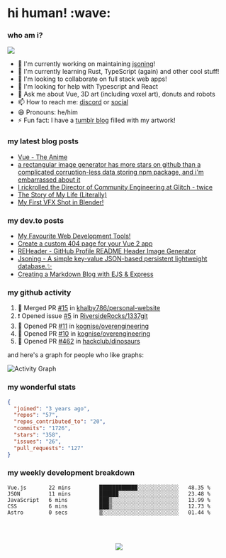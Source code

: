 
<h1>hi human! :wave:</h1>

<h3>who am i?</h3>

<img src="https://raw.githubusercontent.com/khalby786/khalby786/master/GitHub%20header.png">

 - 🔭 I'm currently working on maintaining [jsoning](https://github.com/khalby786/jsoning)!
 - 🌱 I'm currently learning Rust, TypeScript (again) and other cool stuff!
 - 👯 I'm looking to collaborate on full stack web apps!
 - 🤔 I'm looking for help with Typescript and React
 - 💬 Ask me about Vue, 3D art (including voxel art), donuts and robots
 - 📫 How to reach me: [discord](https://discord.bio/p/khalby786) or [social](#social)
 - 😄 Pronouns: he/him
 - ⚡ Fun fact: I have a [tumblr blog](https://art.khaleelgibran.com) filled with my artwork!

<h3>my latest blog posts</h3>

<!--START_SECTION:feed-->
* [Vue - The Anime](https:&#x2F;&#x2F;blog.khaleelgibran.com&#x2F;posts&#x2F;vue-the-anime&#x2F;)
* [a rectangular image generator has more stars on github than a complicated corruption-less data storing npm package, and i&#39;m embarrassed about it](https:&#x2F;&#x2F;blog.khaleelgibran.com&#x2F;posts&#x2F;reheader-has-more-stars-than-jsoning&#x2F;)
* [I rickrolled the Director of Community Engineering at Glitch - twice](https:&#x2F;&#x2F;blog.khaleelgibran.com&#x2F;posts&#x2F;i-rickrolled-jenn-schiffer&#x2F;)
* [The Story of My Life (Literally)](https:&#x2F;&#x2F;blog.khaleelgibran.com&#x2F;posts&#x2F;the-story-of-my-life&#x2F;)
* [My First VFX Shot in Blender!](https:&#x2F;&#x2F;blog.khaleelgibran.com&#x2F;posts&#x2F;my-first-vfx-shot-blender&#x2F;)
<!--END_SECTION:feed-->

<h3>my dev.to posts</h3>

<!-- BLOG-POST-LIST:START -->
- [My Favourite Web Development Tools!](https://dev.to/khalby786/my-favourite-web-development-tools-16af)
- [Create a custom 404 page for your Vue 2 app](https://dev.to/khalby786/create-a-custom-404-page-for-your-vue-app-1d0a)
- [REHeader - GitHub Profile README Header Image Generator](https://dev.to/khalby786/reheader-github-profile-readme-header-image-generator-45pe)
- [Jsoning - A simple key-value JSON-based persistent lightweight database.✨](https://dev.to/khalby786/jsoning-a-simple-key-value-json-based-persistent-lightweight-database-51c0)
- [Creating a Markdown Blog with EJS &amp; Express](https://dev.to/khalby786/creating-a-markdown-blog-with-ejs-express-j40)
<!-- BLOG-POST-LIST:END -->

<h3>my github activity</h3>

<!--START_SECTION:activity-->
1. 🎉 Merged PR [#15](https://github.com/khalby786/personal-website/pull/15) in [khalby786/personal-website](https://github.com/khalby786/personal-website)
2. ❗️ Opened issue [#5](https://github.com/RiversideRocks/1337git/issues/5) in [RiversideRocks/1337git](https://github.com/RiversideRocks/1337git)
3. 💪 Opened PR [#11](https://github.com/kognise/overengineering/pull/11) in [kognise/overengineering](https://github.com/kognise/overengineering)
4. 💪 Opened PR [#10](https://github.com/kognise/overengineering/pull/10) in [kognise/overengineering](https://github.com/kognise/overengineering)
5. 💪 Opened PR [#462](https://github.com/hackclub/dinosaurs/pull/462) in [hackclub/dinosaurs](https://github.com/hackclub/dinosaurs)
<!--END_SECTION:activity-->

and here's a graph for people who like graphs: 

![Activity Graph](https://activity-graph.herokuapp.com/graph?username=khalby786&theme=github)

<h3>my wonderful stats</h3>

```json
{
  "joined": "3 years ago",
  "repos": "57",
  "repos_contributed_to": "20",
  "commits": "1726",
  "stars": "358",
  "issues": "26",
  "pull_requests": "127"
}
```

<h3>my weekly development breakdown</h3>

<!--START_SECTION:waka-->

```text
Vue.js       22 mins         ████████████░░░░░░░░░░░░░   48.35 %
JSON         11 mins         ██████░░░░░░░░░░░░░░░░░░░   23.48 %
JavaScript   6 mins          ███▒░░░░░░░░░░░░░░░░░░░░░   13.99 %
CSS          6 mins          ███▒░░░░░░░░░░░░░░░░░░░░░   12.73 %
Astro        0 secs          ▒░░░░░░░░░░░░░░░░░░░░░░░░   01.44 %
```

<!--END_SECTION:waka-->

<br><br>

<div align="center">
  <img src="https://github-profile-trophy.vercel.app/?username=khalby786&column=7&theme=onedark" />
</div>
